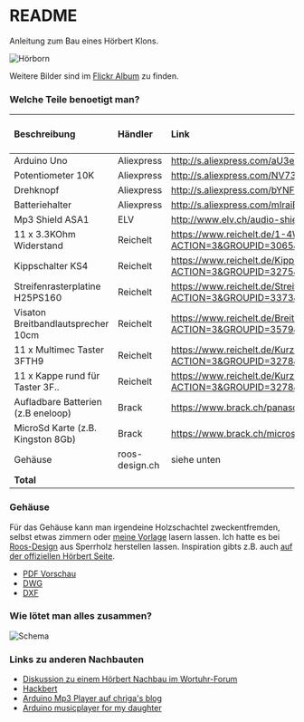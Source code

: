 # README #

Anleitung zum Bau eines Hörbert Klons.

![Hörborn](https://c2.staticflickr.com/8/7358/27122043443_22672eb855.jpg "Hörborn")

Weitere Bilder sind im [Flickr Album](https://www.flickr.com/gp/born/dSp205) zu finden.

### Welche Teile benoetigt man? ###

Beschreibung                       | Händler        | Link                                                           | Preis pro Stück (ungefähr)
:---------                         | :-----         | :-------------------                                           | -:
Arduino Uno                        | Aliexpress     | http://s.aliexpress.com/aU3emA32                               | $3
Potentiometer 10K                  | Aliexpress     | http://s.aliexpress.com/NV73e6fy                               | $1
Drehknopf                          | Aliexpress     | http://s.aliexpress.com/bYNFrqiq                               | $1.5
Batteriehalter                     | Aliexpress     | http://s.aliexpress.com/mIraiEBz                               | $1.5
Mp3 Shield ASA1                    | ELV            | http://www.elv.ch/audio-shield-fuer-arduino-asa1-bausatz.html  | CHF 20
11 x 3.3KOhm Widerstand            | Reichelt       | https://www.reichelt.de/1-4W-5-1-0-k-Ohm-9-1-k-Ohm/1-4W-3-3K/3/index.html?ACTION=3&GROUPID=3065&ARTICLE=1397&SEARCH=1%2F4W%203%2C3K&OFFSET=16& | EUR 0.1
Kippschalter KS4                   | Reichelt       | https://www.reichelt.de/Kippschalter/KS-4/3/index.html?ACTION=3&GROUPID=3275&ARTICLE=9557&OFFSET=16& | EUR 1.5
Streifenrasterplatine H25PS160     | Reichelt       | https://www.reichelt.de/Streifenraster/H25PS160/3/index.html?ACTION=3&GROUPID=3373&ARTICLE=23953&OFFSET=16& | EUR 2
Visaton Breitbandlautsprecher 10cm | Reichelt       | https://www.reichelt.de/Breitbandlautsprecher/VIS-FR-10HM-8/3/index.html?ACTION=3&GROUPID=3579&ARTICLE=66815&OFFSET=16& | EUR 1.6
11 x Multimec Taster 3FTH9         | Reichelt       | https://www.reichelt.de/Kurzhubtaster/TASTER-3FTH9/3/index.html?ACTION=3&GROUPID=3278&ARTICLE=156904&OFFSET=16& | EUR 1
11 x Kappe rund für Taster 3F..    | Reichelt       | https://www.reichelt.de/Kurzhubtaster/KAPPE-1D06/3/index.html?ACTION=3&GROUPID=3278&ARTICLE=79709&OFFSET=16& | EUR 0.25
Aufladbare Batterien (z.B eneloop) | Brack          | https://www.brack.ch/panasonic-eneloop-bk-3mcce4be-324491      | CHF 20
MicroSd Karte (z.B. Kingston 8Gb)  | Brack          | https://www.brack.ch/microsdhc-card-8gb-kingston-88908         | CHF 6
Gehäuse                            | roos-design.ch | siehe unten                                                    | CHF 30
**Total** | | | **CHF 80**

### Gehäuse ###
Für das Gehäuse kann man irgendeine Holzschachtel zweckentfremden, selbst etwas zimmern oder [meine Vorlage](https://www.dropbox.com/s/fan26ac5f0buzio/H%C3%B6rborn.pdf?dl=0)  lasern lassen. Ich hatte es bei [Roos-Design](http://www.roos-design.ch) aus Sperrholz herstellen lassen. Inspiration gibts z.B. auch [auf der offiziellen Hörbert Seite](https://de-de.hoerbert.com/blog/de/design).

* [PDF Vorschau](https://www.dropbox.com/s/fan26ac5f0buzio/H%C3%B6rborn.pdf?dl=0) 
* [DWG](https://www.dropbox.com/s/1zb19kptnvq3p6d/h%C3%B6rborn.dwg?dl=0)
* [DXF](https://www.dropbox.com/s/5j3yvfxwj3fe5jw/h%C3%B6rborn.dxf?dl=0)

### Wie lötet man alles zusammen? ###
![Schema](https://dl.dropbox.com/s/0clr1rj6rry1rwn/hoerbornSchema.png "Schema")

### Links zu anderen Nachbauten ###
* [Diskussion zu einem Hörbert Nachbau im Wortuhr-Forum](http://diskussion.christians-bastel-laden.de/viewtopic.php?f=13&t=571&hilit=hörbert)
* [Hackbert](https://www.florian-wolters.de/blog/2015/12/29/hackbert-the-audio-player/)
* [Arduino Mp3 Player auf chriga's blog](http://chrigas.blogspot.ch/p/arduino_13.html)
* [Arduino musicplayer for my daughter](http://www.koelnerwasser.de/?p=617)